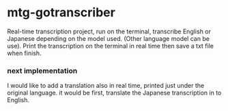 # mtg-gotranscriber


Real-time transcription project, run on the terminal, transcribe English or Japanese depending on the model used. (Other language model can be use).
Print the transcription on the terminal in real time then save a txt file when finish. 

### next implementation

I would like to add a translation also in real time, printed just under the original language.
it would be first, translate the Japanese transcription in to English.
